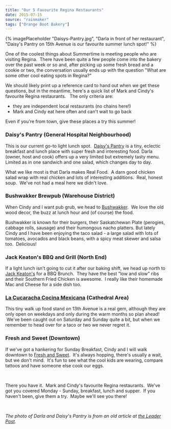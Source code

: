 ```yaml
---
title: "Our 5 Favourite Regina Restaurants"
date: 2015-07-15
source: "rainmaker"
tags: ["Orange Boot Bakery"]
---
```


{% imagePlaceholder "Daisys-Pantry.jpg", "Darla in front of her restaurant", "Daisy's Pantry on 15th Avenue is our favourite summer lunch spot!" %}

One of the coolest things about Summertime is meeting people who are visiting Regina.  There have been quite a few people come into the bakery over the past week or so and, after picking up some fresh bread and a cookie or two, the conversation usually ends up with the question "What are some other cool eating spots in Regina?"

We should likely print up a reference card to hand out when we get these questions, but in the meantime, here's a quick list of Mark and Cindy's favourite Regina restaurants.   The only criteria are:

- they are independent local restaurants (no chains here!)
- Mark and Cindy eat here often and can't wait to go back

Even if you're from town, give these places a try this summer!

### Daisy's Pantry (General Hospital Neighbourhood)

This is our current go-to light lunch spot.  [Daisy's Pantry](http://daisyspantry.ca/) is a tiny, eclectic breakfast and lunch place with super fresh and interesting food. Darla (owner, host and cook) offers up a very limited but extremely tasty menu. Limited as in one sandwich and one salad, which changes day to day.

What we like most is that Darla makes Real Food.  A darn good chicken salad wrap with real chicken and lots of interesting additions.  Real, honest soup.  We've not had a meal here we didn't love.

### Bushwakker Brewpub (Warehouse District)

When Cindy and I want pub grub, we head to [Bushwakker](http://www.bushwakker.com/).  We love the old wood decor, the buzz at lunch hour and (of course) the food.

Bushwakker is known for their burgers, their Saskatchewan Plate (perogies, cabbage rolls, sausage) and their humongous nacho platters. But lately Cindy and I have been enjoying the taco salad - a large salad with lots of tomatoes, avocados and black beans, with a spicy meat skewer and salsa too.  Delicious!

### Jack Keaton's BBQ and Grill (North End)

If a light lunch isn't going to cut it after our baking shift, we head up north to [Jack Keaton's](http://www.jackkeatons.com/) for a BBQ Brunch.  They have the best "low and slow" ribs and their Southern Fried Chicken is awesome.  I really like their homemade Mac and Cheese for a side dish too.

### [La Cucaracha Cocina Mexicana](https://www.facebook.com/pages/La-Cucaracha-Cocina-Mexicana/193757647338837) (Cathedral Area)

This tiny walk up food stand on 13th Avenue is a real gem, although they are only open on weekdays and only during the warm months so plan ahead!  We've been caught out on Saturday and Sunday quite a bit, but when we remember to head over for a taco or two we never regret it.

### Fresh and Sweet (Downtown)

If we've got a hankering for Sunday Breakfast, Cindy and I will walk downtown to [Fresh and Sweet](http://www.valleygirlscatering.ca/index.php?option=com_content&view=article&id=8&Itemid=3).  It's always hopping, there's usually a wait, but we don't mind.  It's fun to see what the cool kids are wearing, compare tattoos and have someone else cook our eggs.

 

There you have it.  Mark and Cindy's favourite Regina restaurants.  We've got you covered Monday - Sunday, breakfast, lunch and supper.  If you haven't been, give them a try.  Maybe we'll see you there!

 

_The photo of Darla and Daisy's Pantry is from an old article at [the Leader Post](http://www.leaderpost.com/story.html?id=5439854)._
